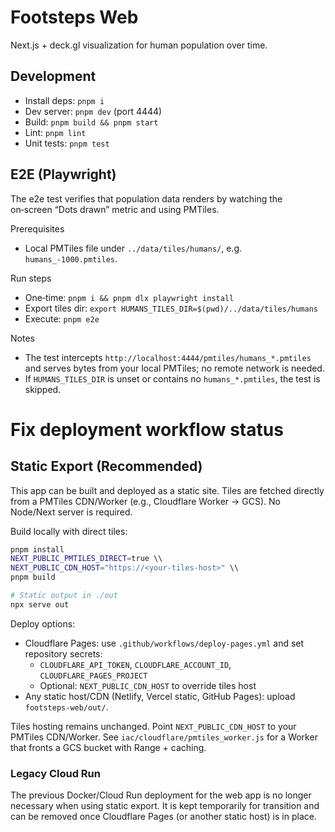 # Footsteps Web

Next.js + deck.gl visualization for human population over time.

## Development

- Install deps: `pnpm i`
- Dev server: `pnpm dev` (port 4444)
- Build: `pnpm build && pnpm start`
- Lint: `pnpm lint`
- Unit tests: `pnpm test`

## E2E (Playwright)

The e2e test verifies that population data renders by watching the on‑screen “Dots drawn” metric and using PMTiles.

Prerequisites
- Local PMTiles file under `../data/tiles/humans/`, e.g. `humans_-1000.pmtiles`.

Run steps
- One‑time: `pnpm i && pnpm dlx playwright install`
- Export tiles dir: `export HUMANS_TILES_DIR=$(pwd)/../data/tiles/humans`
- Execute: `pnpm e2e`

Notes
- The test intercepts `http://localhost:4444/pmtiles/humans_*.pmtiles` and serves bytes from your local PMTiles; no remote network is needed.
- If `HUMANS_TILES_DIR` is unset or contains no `humans_*.pmtiles`, the test is skipped.
# Fix deployment workflow status

## Static Export (Recommended)

This app can be built and deployed as a static site. Tiles are fetched directly from a PMTiles CDN/Worker (e.g., Cloudflare Worker → GCS). No Node/Next server is required.

Build locally with direct tiles:

```bash
pnpm install
NEXT_PUBLIC_PMTILES_DIRECT=true \\
NEXT_PUBLIC_CDN_HOST="https://<your-tiles-host>" \\
pnpm build

# Static output in ./out
npx serve out
```

Deploy options:
- Cloudflare Pages: use `.github/workflows/deploy-pages.yml` and set repository secrets:
  - `CLOUDFLARE_API_TOKEN`, `CLOUDFLARE_ACCOUNT_ID`, `CLOUDFLARE_PAGES_PROJECT`
  - Optional: `NEXT_PUBLIC_CDN_HOST` to override tiles host
- Any static host/CDN (Netlify, Vercel static, GitHub Pages): upload `footsteps-web/out/`.

Tiles hosting remains unchanged. Point `NEXT_PUBLIC_CDN_HOST` to your PMTiles CDN/Worker. See `iac/cloudflare/pmtiles_worker.js` for a Worker that fronts a GCS bucket with Range + caching.

### Legacy Cloud Run

The previous Docker/Cloud Run deployment for the web app is no longer necessary when using static export. It is kept temporarily for transition and can be removed once Cloudflare Pages (or another static host) is in place.
